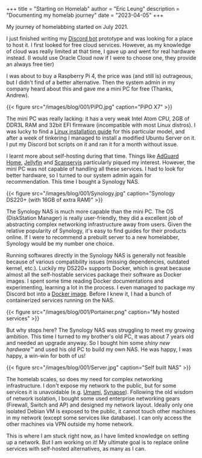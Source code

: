 +++
title = "Starting on Homelab"
author = "Eric Leung"
description = "Documenting my homelab journey"
date = "2023-04-05"
+++

My journey of homelabbing started on July 2021.

I just finished writing my [Discord bot](https://github.com/regunakyle/my-discord-bot/) prototype and was looking for a place to host it. I first looked for free cloud services.
However, as my knowledge of cloud was really limited at that time, I gave up and went for real hardware instead. (I would use Oracle Cloud now if I were to choose one, they provide an always free tier)

I was about to buy a Raspberry Pi 4, the price was (and still is) outrageous, but I didn't find of a better alternative. Then the system admin in my company heard about this and gave me a mini PC for free (Thanks, Andrew).

{{< figure src="/images/blog/001/PiPO.jpg" caption="PiPO X7" >}}

The mini PC was really lacking: it has a very weak Intel Atom CPU, 2GB of DDR3L RAM and 32bit EFI firmware (incompatible with most Linux distros). I was lucky to find a [Linux installation guide](https://isaacs.pw/2020/06/installing-linux-lubuntu-20-04-lts-onto-a-pipo-x7-mini-pc-intel-z3736f/) for this particular model, and after a week of tinkering I managed to install a modified Ubuntu Server on it.
I put my Discord bot scripts on it and ran it for a month without issue.

I learnt more about self-hosting during that time. Things like [AdGuard Home](https://github.com/AdguardTeam/AdGuardHome), [Jellyfin](https://github.com/jellyfin/jellyfin) and [Scanservjs](https://github.com/sbs20/scanservjs) particularly piqued my interest. However, the mini PC was not capable of handling all these services. I had to look for better hardware, so I turned to our system admin again for recommendation. This time I bought a Synology NAS.

{{< figure src="/images/blog/001/Synology.jpg" caption="Synology DS220+ (with 16GB of extra RAM)" >}}

The Synology NAS is much more capable than the mini PC.
The OS (DiskStation Manager) is really user-friendly, they did a excellent job of abstracting complex networking infrastructure away from users. Given the relative popularity of Synology, it's easy to find guides for their products online.
If I were to recommend a prebuilt server to a new homelabber, Synology would be my number one choice.

Running softwares directly in the Synology NAS is generally not feasible because of various compatibility issues (missing dependencies, outdated kernel, etc.). Luckily my DS220+ supports Docker, which is great because almost all the self-hostable services package their software as Docker images.
I spent some time reading Docker documentations and experimenting, learning a lot in the process. I even managed to package my Discord bot into a [Docker image](https://hub.docker.com/r/regunakyle/my-discord-bot). Before I knew it, I had a bunch of containerized services running on the NAS.

{{< figure src="/images/blog/001/Portainer.png" caption="My hosted services" >}}

But why stops here? The Synology NAS was struggling to meet my growing ambition. This time I turned to my brother's old PC, it was about 7 years old and needed an upgrade anyway.
So I bought him some *shiny new hardware™* and used his old PC to build my own NAS. He was happy, I was happy, a win-win for both of us!

{{< figure src="/images/blog/001/Server.jpg" caption="Self built NAS" >}}

The homelab scales, so does my need for complex networking infrastructure. I don't expose my network to the public, but for some services it is unavoidable (e.g. [Umami](https://github.com/umami-software/umami), [Synapse](https://github.com/matrix-org/synapse)). Following the old wisdom of network isolation, I bought some used enterprise networking gears (Firewall, Switch and AP) and designed my network layout. Ideally only one isolated Debian VM is exposed to the public, it cannot touch other machines in my network (except some services like database). I can only access the other machines via VPN outside my home network.

This is where I am stuck right now, as I have limited knowledge on setting up a network. But I am working on it! My ultimate goal is to replace online services with self-hosted alternatives, as many as I can.
